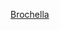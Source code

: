 ---
layout: post
wordpress_id: 979
wordpress_url: http://noesbueno.com/archives/979
date: '2011-01-20 13:02:07 -0600'
date_gmt: '2011-01-20 18:02:07 -0600'
body: |
  <p><a href="http://soupsoup.tumblr.com/post/2829513763/memecore-best-thing-on-the-internet-today">Brochella</a></p>
---